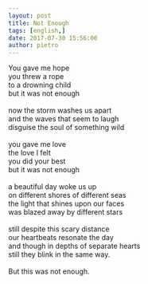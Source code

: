 ```yaml
---
layout: post
title: Not Enough
tags: [english,]
date: 2017-07-30 15:56:00
author: pietro
---
```

You gave me hope<br/>you threw a rope<br/>to a drowning child<br/>but it was not enough<br/><br/>now the storm washes us apart<br/>and the waves that seem to laugh<br/>disguise the soul of something wild<br/><br/>you gave me love<br/>the love I felt<br/>you did your best<br/>but it was not enough<br/><br/>a beautiful day woke us up<br/>on different shores of different seas<br/>the light that shines upon our faces<br/>was blazed away by different stars<br/><br/>still despite this scary distance<br/>our heartbeats resonate the day<br/>and though in depths of separate hearts<br/>still they blink in the same way.<br/><br/>But this was not enough.

